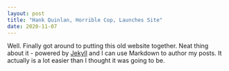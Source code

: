 ```yaml
---
layout: post
title: "Hank Quinlan, Horrible Cop, Launches Site"
date: 2020-11-07
---
```


Well. Finally got around to putting this old website together. Neat thing about it - powered by [Jekyll](http://jekyllrb.com) and I can use Markdown to author my posts. It actually is a lot easier than I thought it was going to be.

